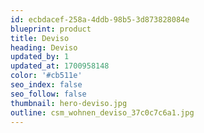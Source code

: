 ```yaml
---
id: ecbdacef-258a-4ddb-98b5-3d873828084e
blueprint: product
title: Deviso
heading: Deviso
updated_by: 1
updated_at: 1700958148
color: '#cb511e'
seo_index: false
seo_follow: false
thumbnail: hero-deviso.jpg
outline: csm_wohnen_deviso_37c0c7c6a1.jpg
---
```

